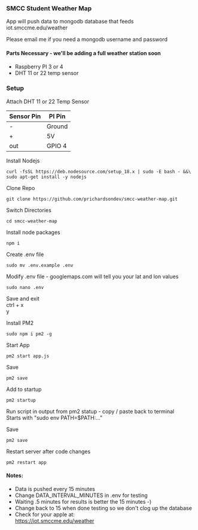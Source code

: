 ### SMCC Student Weather Map  
App will push data to mongodb database that feeds iot.smccme.edu/weather  

Please email me if you need a mongodb username and password

#### Parts Necessary - we'll be adding a full weather station soon
- Raspberry PI 3 or 4
- DHT 11 or 22 temp sensor

### Setup  
Attach DHT 11 or 22 Temp Sensor

| Sensor Pin   | PI  Pin  |
|--------------|----------|
|      -       | Ground   |
|      +       | 5V       |
|     out      | GPIO 4   |

Install Nodejs
```
curl -fsSL https://deb.nodesource.com/setup_18.x | sudo -E bash - &&\
sudo apt-get install -y nodejs
```

Clone Repo  
```
git clone https://github.com/prichardsondev/smcc-weather-map.git
```

Switch Directories
```
cd smcc-weather-map
```

Install node packages 
```
npm i
```

Create .env file 
```
sudo mv .env.example .env
```

Modify .env file - googlemaps.com will tell you your lat and lon values
```
sudo nano .env
```

Save and exit  
ctrl + x  
y   

Install PM2
```
sudo npm i pm2 -g
```

Start App
```
pm2 start app.js
```
Save
```
pm2 save
```

Add to startup
```
pm2 startup
```

Run script in output from pm2 statup - copy / paste back to terminal  
Starts with "sudo env PATH=$PATH:..."  

Save
```
pm2 save
```

Restart server after code changes
```
pm2 restart app
```

#### Notes:
- Data is pushed every 15 minutes  
- Change DATA_INTERVAL_MINUTES in .env for testing  
- Waiting .5 minutes for results is better the 15 minutes -)  
- Change back to 15 when done testing so we don't clog up the database
- Check for your apple at:  
https://iot.smccme.edu/weather